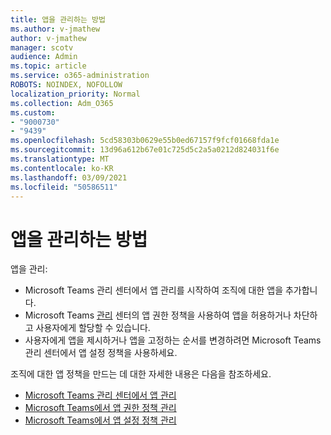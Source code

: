 ```yaml
---
title: 앱을 관리하는 방법
ms.author: v-jmathew
author: v-jmathew
manager: scotv
audience: Admin
ms.topic: article
ms.service: o365-administration
ROBOTS: NOINDEX, NOFOLLOW
localization_priority: Normal
ms.collection: Adm_O365
ms.custom:
- "9000730"
- "9439"
ms.openlocfilehash: 5cd58303b0629e55b0ed67157f9fcf01668fda1e
ms.sourcegitcommit: 13d96a612b67e01c725d5c2a5a0212d824031f6e
ms.translationtype: MT
ms.contentlocale: ko-KR
ms.lasthandoff: 03/09/2021
ms.locfileid: "50586511"
---
```

# <a name="how-to-manage-an-app"></a>앱을 관리하는 방법

앱을 관리:

- Microsoft [](https://admin.teams.microsoft.com/policies/manage-apps) Teams 관리 센터에서 앱 관리를 시작하여 조직에 대한 앱을 추가합니다.
- Microsoft Teams [관리](https://admin.teams.microsoft.com/policies/app-permission) 센터의 앱 권한 정책을 사용하여 앱을 허용하거나 차단하고 사용자에게 할당할 수 있습니다.
- 사용자에게 앱을 제시하거나 앱을 고정하는 순서를 변경하려면 [](https://admin.teams.microsoft.com/policies/app-setup) Microsoft Teams 관리 센터에서 앱 설정 정책을 사용하세요.

조직에 대한 앱 정책을 만드는 데 대한 자세한 내용은 다음을 참조하세요.

- [Microsoft Teams 관리 센터에서 앱 관리](https://docs.microsoft.com/MicrosoftTeams/manage-apps)
- [Microsoft Teams에서 앱 권한 정책 관리](https://docs.microsoft.com/microsoftteams/teams-app-permission-policies)
- [Microsoft Teams에서 앱 설정 정책 관리](https://docs.microsoft.com/microsoftteams/teams-app-setup-policies)
